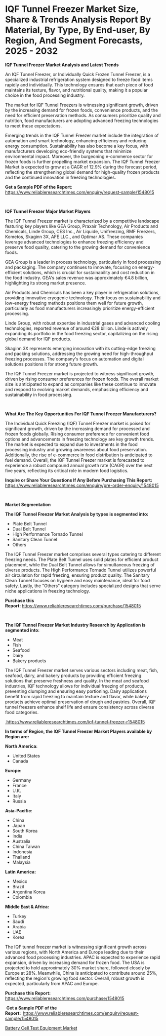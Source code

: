 <p><h1>IQF Tunnel Freezer Market Size, Share & Trends Analysis Report By Material, By Type, By End-user, By Region, And Segment Forecasts, 2025 - 2032</h1></p><p><strong>IQF Tunnel Freezer Market Analysis and Latest Trends</strong></p>
<p><p>An IQF Tunnel Freezer, or Individually Quick Frozen Tunnel Freezer, is a specialized industrial refrigeration system designed to freeze food items rapidly and individually. This technology ensures that each piece of food maintains its texture, flavor, and nutritional quality, making it a popular choice in the food processing industry. </p><p>The market for IQF Tunnel Freezers is witnessing significant growth, driven by the increasing demand for frozen foods, convenience products, and the need for efficient preservation methods. As consumers prioritize quality and nutrition, food manufacturers are adopting advanced freezing technologies to meet these expectations. </p><p>Emerging trends in the IQF Tunnel Freezer market include the integration of automation and smart technology, enhancing efficiency and reducing energy consumption. Sustainability has also become a key focus, with manufacturers developing eco-friendly systems that minimize environmental impact. Moreover, the burgeoning e-commerce sector for frozen foods is further propelling market expansion. The IQF Tunnel Freezer Market is expected to grow at a CAGR of 12.9% during the forecast period, reflecting the strengthening global demand for high-quality frozen products and the continued innovation in freezing technologies.</p></p>
<p><strong>Get a Sample PDF of the Report:&nbsp;</strong> <a href="https://www.reliableresearchtimes.com/enquiry/request-sample/1548015?utm_campaign=3063&utm_medium=2&utm_source=Github&utm_content=ia&utm_term=10042025&utm_id=iqf-tunnel-freezer">https://www.reliableresearchtimes.com/enquiry/request-sample/1548015</a></p>
<p>&nbsp;</p>
<p><strong>IQF Tunnel Freezer Major Market Players</strong></p>
<p><p>The IQF Tunnel Freezer market is characterized by a competitive landscape featuring key players like GEA Group, Praxair Technology, Air Products and Chemicals, Linde Group, CES Inc., Air Liquide, Unifreezing, RMF Freezers, Kometos, Skaginn 3X, AFE LLC., and Optimar AS. These companies leverage advanced technologies to enhance freezing efficiency and preserve food quality, catering to the growing demand for convenience foods.</p><p>GEA Group is a leader in process technology, particularly in food processing and packaging. The company continues to innovate, focusing on energy-efficient solutions, which is crucial for sustainability and cost reduction in the food industry. GEA's sales revenue was approximately €4.8 billion, highlighting its strong market presence.</p><p>Air Products and Chemicals has been a key player in refrigeration solutions, providing innovative cryogenic technology. Their focus on sustainability and low-energy freezing methods positions them well for future growth, particularly as food manufacturers increasingly prioritize energy-efficient processing.</p><p>Linde Group, with robust expertise in industrial gases and advanced cooling technologies, reported revenue of around €28 billion. Linde is actively expanding its portfolio in the food freezing sector, capitalizing on the rising global demand for IQF products.</p><p>Skaginn 3X represents emerging innovation with its cutting-edge freezing and packing solutions, addressing the growing need for high-throughput freezing processes. The company's focus on automation and digital solutions positions it for strong future growth.</p><p>The IQF Tunnel Freezer market is projected to witness significant growth, driven by rising consumer preferences for frozen foods. The overall market size is anticipated to expand as companies like these continue to innovate and respond to evolving market demands, emphasizing efficiency and sustainability in food processing.</p></p>
<p>&nbsp;</p>
<p><strong>What Are The Key Opportunities For IQF Tunnel Freezer Manufacturers?</strong></p>
<p><p>The Individual Quick Freezing (IQF) Tunnel Freezer market is poised for significant growth, driven by the increasing demand for processed and frozen foods globally. Rising consumer preference for convenient food options and advancements in freezing technology are key growth trends. The market is expected to expand due to investments in the food processing industry and growing awareness about food preservation. Additionally, the rise of e-commerce in food distribution is anticipated to fuel demand. Overall, the IQF Tunnel Freezer market is forecasted to experience a robust compound annual growth rate (CAGR) over the next five years, reflecting its critical role in modern food logistics.</p></p>
<p><strong>Inquire or Share Your Questions If Any Before Purchasing This Report:</strong> <a href="https://www.reliableresearchtimes.com/enquiry/pre-order-enquiry/1548015?utm_campaign=3063&utm_medium=2&utm_source=Github&utm_content=ia&utm_term=10042025&utm_id=iqf-tunnel-freezer">https://www.reliableresearchtimes.com/enquiry/pre-order-enquiry/1548015</a></p>
<p>&nbsp;</p>
<p><strong>Market Segmentation</strong></p>
<p><strong>The IQF Tunnel Freezer Market Analysis by types is segmented into:</strong></p>
<p><ul><li>Plate Belt Tunnel</li><li>Dual Belt Tunnel</li><li>High Performance Tornado Tunnel</li><li>Sanitary Clean Tunnel</li><li>Others</li></ul></p>
<p><p>The IQF Tunnel Freezer market comprises several types catering to different freezing needs. The Plate Belt Tunnel uses solid plates for efficient product placement, while the Dual Belt Tunnel allows for simultaneous freezing of diverse products. The High Performance Tornado Tunnel utilizes powerful air circulation for rapid freezing, ensuring product quality. The Sanitary Clean Tunnel focuses on hygiene and easy maintenance, ideal for food safety. Lastly, the "Others" category includes specialized designs that serve niche applications in freezing technology.</p></p>
<p><strong>Purchase this Report:&nbsp;</strong><a href="https://www.reliableresearchtimes.com/purchase/1548015?utm_campaign=3063&utm_medium=2&utm_source=Github&utm_content=ia&utm_term=10042025&utm_id=iqf-tunnel-freezer">https://www.reliableresearchtimes.com/purchase/1548015</a></p>
<p>&nbsp;</p>
<p><strong>The IQF Tunnel Freezer Market Industry Research by Application is segmented into:</strong></p>
<p><ul><li>Meat</li><li>Fish</li><li>Seafood</li><li>Dairy</li><li>Bakery products</li></ul></p>
<p><p>The IQF Tunnel Freezer market serves various sectors including meat, fish, seafood, dairy, and bakery products by providing efficient freezing solutions that preserve freshness and quality. In the meat and seafood industries, IQF technology allows for individual freezing of products, preventing clumping and ensuring easy portioning. Dairy applications benefit from rapid freezing to maintain texture and flavor, while bakery products achieve optimal preservation of dough and pastries. Overall, IQF tunnel freezers enhance shelf life and ensure consistency across diverse food categories.</p></p>
<p><a href="https://www.reliableresearchtimes.com/iqf-tunnel-freezer-r1548015?utm_campaign=3063&utm_medium=2&utm_source=Github&utm_content=ia&utm_term=10042025&utm_id=iqf-tunnel-freezer">&nbsp;https://www.reliableresearchtimes.com/iqf-tunnel-freezer-r1548015</a></p>
<p><strong>In terms of Region, the IQF Tunnel Freezer Market Players available by Region are:</strong></p>
<p>
    <p> <strong> North America: </strong>
        <ul>
            <li>United States</li>
            <li>Canada</li>
        </ul>
        </p> 
    <p> <strong> Europe: </strong>
        <ul>
            <li>Germany</li>
            <li>France</li>
            <li>U.K.</li>
            <li>Italy</li>
            <li>Russia</li>
        </ul>
        </p> 
    <p> <strong> Asia-Pacific: </strong>
        <ul>
            <li>China</li>
            <li>Japan</li>
            <li>South Korea</li>
            <li>India</li>
            <li>Australia</li>
            <li>China Taiwan</li>
            <li>Indonesia</li>
            <li>Thailand</li>
            <li>Malaysia</li>
        </ul>
        </p> 
    <p> <strong> Latin America: </strong>
        <ul>
            <li>Mexico</li>
            <li>Brazil</li>
            <li>Argentina Korea</li>
            <li>Colombia</li>
        </ul>
        </p> 
    <p> <strong> Middle East & Africa: </strong>
        <ul>
            <li>Turkey</li>
            <li>Saudi</li>
            <li>Arabia</li>
            <li>UAE</li>
            <li>Korea</li>
        </ul>
    </p>
    </p>
<p><p>The IQF tunnel freezer market is witnessing significant growth across various regions, with North America and Europe leading due to their advanced food processing industries. APAC is expected to experience rapid expansion, driven by increasing demand for frozen food. The USA is projected to hold approximately 30% market share, followed closely by Europe at 28%. Meanwhile, China is anticipated to contribute around 25%, reflecting the region's growing food sector. Overall, robust growth is expected, particularly from APAC and Europe.</p></p>
<p><strong>Purchase this Report: </strong><a href="https://www.reliableresearchtimes.com/purchase/1548015?utm_campaign=3063&utm_medium=2&utm_source=Github&utm_content=ia&utm_term=10042025&utm_id=iqf-tunnel-freezer">https://www.reliableresearchtimes.com/purchase/1548015</a></p>
<p>&nbsp;<strong>Get a Sample PDF of the Report:&nbsp;&nbsp;</strong><a href="https://www.reliableresearchtimes.com/enquiry/request-sample/1548015?utm_campaign=3063&utm_medium=2&utm_source=Github&utm_content=ia&utm_term=10042025&utm_id=iqf-tunnel-freezer">https://www.reliableresearchtimes.com/enquiry/request-sample/1548015</a></p>
<p><strong></strong></p>
<p><p><a href="https://github.com/nacarnzina/Market-Research-Report-List-1/blob/main/battery-cell-test-equipment-market.md?utm_campaign=3063&utm_medium=2&utm_source=Github&utm_content=ia&utm_term=10042025&utm_id=iqf-tunnel-freezer">Battery Cell Test Equipment Market</a></p></p>
